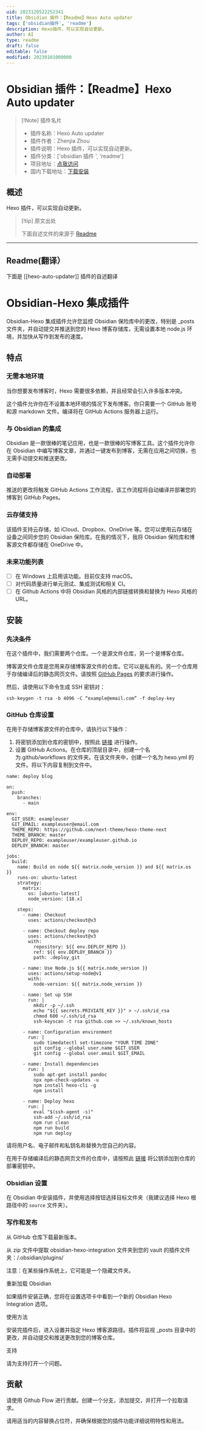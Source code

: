 ```yaml
---
uid: 2023120522252341
title: Obsidian 插件：【Readme】Hexo Auto updater
tags: ['obsidian插件', 'readme']
description: Hexo插件，可以实现自动更新。
author: AI
type: readme
draft: false
editable: false
modified: 20230101000000
---
```


# Obsidian 插件：【Readme】Hexo Auto updater

> [!Note] 插件名片
> - 插件名称：Hexo Auto updater
> - 插件作者：Zhenjia Zhou
> - 插件说明：Hexo 插件，可以实现自动更新。
> - 插件分类：['obsidian 插件 ', 'readme']
> - 项目地址：[点我访问](https://github.com/lifeodyssey/obsidian-hexo-auto-update)
> - 国内下载地址：[下载安装](https://pkmer.cn/products/plugin/pluginMarket/?hexo-auto-updater)

## 概述

Hexo 插件，可以实现自动更新。

> [!tip] 原文出处
>
>下面自述文件的来源于 [Readme](https://ghproxy.net/https://raw.githubusercontent.com/lifeodyssey/obsidian-hexo-auto-update/main/README.md)
>

---

## Readme(翻译）

下面是 [[hexo-auto-updater]] 插件的自述翻译

# Obsidian-Hexo 集成插件

Obsidian-Hexo 集成插件允许您监控 Obsidian 保险库中的更改，特别是 _posts 文件夹，并自动提交并推送到您的 Hexo 博客存储库，无需设置本地 node.js 环境，并加快从写作到发布的速度。

## 特点

### 无需本地环境

当你想要发布博客时，Hexo 需要很多依赖，并且经常会引入许多版本冲突。

这个插件允许你在不设置本地环境的情况下发布博客。你只需要一个 GitHub 账号和源 markdown 文件。编译将在 GitHub Actions 服务器上运行。

### 与 Obsidian 的集成

Obsidian 是一款很棒的笔记应用，也是一款很棒的写博客工具。这个插件允许你在 Obsidian 中编写博客文章，并通过一键发布到博客，无需在应用之间切换，也无需手动提交和推送更改。

### 自动部署

推送的更改将触发 GitHub Actions 工作流程，该工作流程将自动编译并部署您的博客到 GitHub Pages。

### 云存储支持

该插件支持云存储，如 iCloud、Dropbox、OneDrive 等。您可以使用云存储在设备之间同步您的 Obsidian 保险库。在我的情况下，我将 Obsidian 保险库和博客源文件都存储在 OneDrive 中。

### 未来功能列表

- [ ] 在 Windows 上启用该功能。目前仅支持 macOS。
- [ ] 对代码质量进行单元测试、集成测试和相关 CI。
- [ ] 在 Github Actions 中将 Obsidian 风格的内部链接转换和替换为 Hexo 风格的 URL。

## 安装

### 先决条件

在这个插件中，我们需要两个仓库。一个是源文件仓库，另一个是博客仓库。

博客源文件仓库是您用来存储博客源文件的仓库。它可以是私有的。另一个仓库用于存储编译后的静态网页文件。请按照 [GitHub Pages](https://pages.github.co) 的要求进行操作。

然后，请使用以下命令生成 SSH 密钥对：

``ssh-keygen -t rsa -b 4096 -C “example@email.com” -f deploy-key ``

### GitHub 仓库设置

在用于存储博客源文件的仓库中，请执行以下操作：

1. 将密钥添加到仓库的密钥中，按照此 [链接](https://docs.github.com/en/actions/security-guides/using-secrets-in-github-actions) 进行操作。
2. 设置 GitHub Actions。在仓库的顶层目录中，创建一个名为.github/workflows 的文件夹。在该文件夹中，创建一个名为 hexo.yml 的文件。将以下内容复制到文件中。

```
name: deploy blog

on:
  push:
    branches:
      - main

env:
  GIT_USER: exampleuser
  GIT_EMAIL: exampleuser@email.com
  THEME_REPO: https://github.com/next-theme/hexo-theme-next
  THEME_BRANCH: master
  DEPLOY_REPO: exampleuser/exampleuser.github.io
  DEPLOY_BRANCH: master

jobs:
  build:
    name: Build on node ${{ matrix.node_version }} and ${{ matrix.os }}
    runs-on: ubuntu-latest
    strategy:
      matrix:
        os: [ubuntu-latest]
        node_version: [18.x]

    steps:
      - name: Checkout
        uses: actions/checkout@v3

      - name: Checkout deploy repo
        uses: actions/checkout@v3
        with:
          repository: ${{ env.DEPLOY_REPO }}
          ref: ${{ env.DEPLOY_BRANCH }}
          path: .deploy_git

      - name: Use Node.js ${{ matrix.node_version }}
        uses: actions/setup-node@v1
        with:
          node-version: ${{ matrix.node_version }}

      - name: Set up SSH
        run: |
          mkdir -p ~/.ssh
          echo "${{ secrets.PRIVIATE_KEY }}" > ~/.ssh/id_rsa
          chmod 600 ~/.ssh/id_rsa
          ssh-keyscan -t rsa github.com >> ~/.ssh/known_hosts

      - name: Configuration environment
        run: |
          sudo timedatectl set-timezone "YOUR TIME ZONE"
          git config --global user.name $GIT_USER
          git config --global user.email $GIT_EMAIL

      - name: Install dependencies
        run: |
          sudo apt-get install pandoc
          npx npm-check-updates -u  
          npm install hexo-cli -g
          npm install

      - name: Deploy hexo
        run: |
          eval "$(ssh-agent -s)"
          ssh-add ~/.ssh/id_rsa
          npm run clean
          npm run build
          npm run deploy
```

请将用户名、电子邮件和私钥名称替换为您自己的内容。

在用于存储编译后的静态网页文件的仓库中，请按照此 [链接](https://docs.github.com/en/developers/overview/managing-deploy-keys#deploy-keys) 将公钥添加到仓库的部署密钥中。

### Obsidian 设置

在 Obsidian 中安装插件，并使用选择按钮选择目标文件夹（我建议选择 Hexo 根路径中的 ``source`` 文件夹）。

### 写作和发布

从 GitHub 仓库下载最新版本。

从 zip 文件中提取 obsidian-hexo-integration 文件夹到您的 vault 的插件文件夹：<vault>/.obsidian/plugins/

注意：在某些操作系统上，它可能是一个隐藏文件夹。

重新加载 Obsidian

如果插件安装正确，您将在设置选项卡中看到一个新的 Obsidian Hexo Integration 选项。

使用方法

安装完插件后，进入设置并指定 Hexo 博客源路径。插件将监视 _posts 目录中的更改，并自动提交和推送更改到您的博客仓库。

支持

请为支持打开一个问题。

## 贡献

请使用 Github Flow 进行贡献。创建一个分支，添加提交，并打开一个拉取请求。

请用适当的内容替换占位符，并确保根据您的插件功能详细说明特性和用法。
